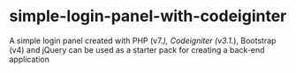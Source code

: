 # simple-login-panel-with-codeiginter
A simple login panel created with PHP (v7.*), Codeigniter (v3.1.*), Bootstrap (v4) and jQuery can be used as a starter pack for creating a back-end application

